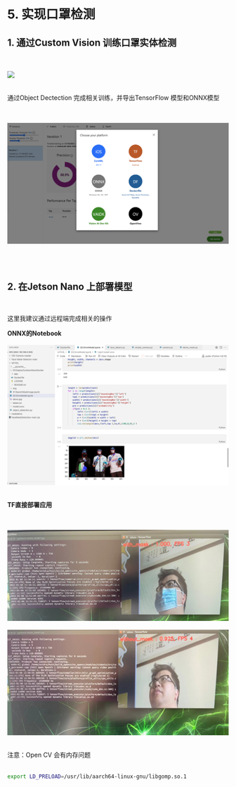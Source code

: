 # **5. 实现口罩检测**

## **1. 通过Custom Vision 训练口罩实体检测** ##

<br/><br/>
<img src="./imgs/05/01.png" />

<br/>
通过Object Dectection 完成相关训练，并导出TensorFlow 模型和ONNX模型


<br/><br/>
<img src="./imgs/05/02.png" />

<br/><br/>

## **2. 在Jetson Nano 上部署模型**


<br/>

这里我建议通过远程端完成相关的操作
<br/>

**ONNX的Notebook**
<br/>
<br/>
<img src="./imgs/05/03.png" />
<br/>
<br/>


**TF直接部署应用**

<br/>
<br/>
<img src="./imgs/05/04.jpeg" />
<br/>
<br/>
<img src="./imgs/05/05.jpeg" />
<br/>
<br/>

注意：Open CV 会有内存问题

```bash

export LD_PRELOAD=/usr/lib/aarch64-linux-gnu/libgomp.so.1

```




